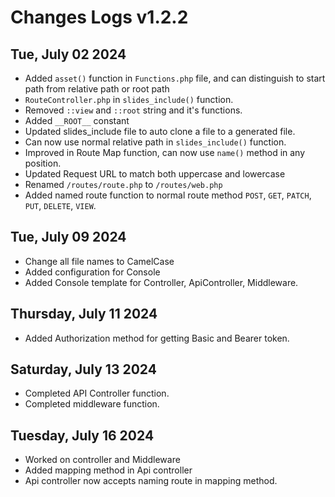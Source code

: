 # Changes Logs v1.2.2

## Tue, July 02 2024

-  Added `asset()` function in `Functions.php` file, and can distinguish to start path from relative path or root path
-  `RouteController.php` in `slides_include()` function.
-  Removed `::view` and `::root` string and it's functions.
-  Added `__ROOT__` constant
-  Updated slides_include file to auto clone a file to a generated file.
-  Can now use normal relative path in `slides_include()` function.
-  Improved in Route Map function, can now use `name()` method in any position.
-  Updated Request URL to match both uppercase and lowercase
-  Renamed `/routes/route.php` to `/routes/web.php`
-  Added named route function to normal route method `POST`, `GET`, `PATCH`, `PUT`, `DELETE`, `VIEW`.

## Tue, July 09 2024

-  Change all file names to CamelCase
-  Added configuration for Console
-  Added Console template for Controller, ApiController, Middleware.

## Thursday, July 11 2024

-  Added Authorization method for getting Basic and Bearer token.

## Saturday, July 13 2024

-  Completed API Controller function.
-  Completed middleware function.

## Tuesday, July 16 2024

- Worked on controller and Middleware
- Added mapping method in Api controller
- Api controller now accepts naming route in mapping method.